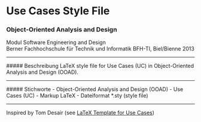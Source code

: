 # Use Cases Style File
### Object-Oriented Analysis and Design

Modul Software Engineering and Design<br>
Berner Fachhochschule für Technik und Informatik BFH-TI, Biel/Bienne 2013
<hr>
##### Beschreibung
LaTeX style file for Use Cases (UC) in Object-Oriented Analysis and Design (OOAD).
<hr>
##### Stichworte
- Object-Oriented Analysis and Design (OOAD)
- Use Cases (UC)
- Markup LaTeX
- Dateiformat *.sty (style file)

<hr>
Inspired by Tom Desair (see 
<a target="_blank" href="http://www.tomdesair.com/blog/2012/04/latex-template-for-use-cases/">LaTeX Template for Use Cases</a>)
